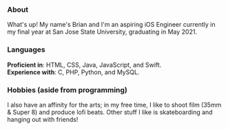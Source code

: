 ### About
What's up! My name's Brian and I'm an aspiring iOS Engineer currently in my final year at San Jose State University, graduating in May 2021.

### Languages
**Proficient in**: HTML, CSS, Java, JavaScript, and Swift.\
**Experience with**: C, PHP, Python, and MySQL.

### Hobbies (aside from programming)
I also have an affinity for the arts; in my free time, I like to shoot film (35mm & Super 8) and produce lofi beats. Other stuff I like is skateboarding and hanging out with friends! 
